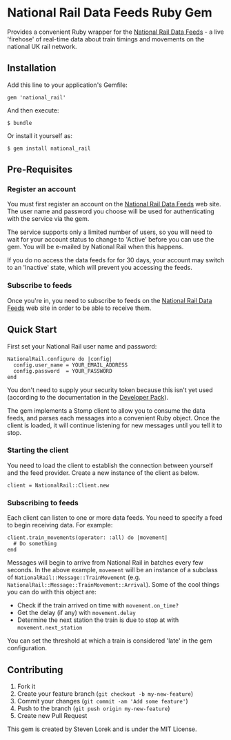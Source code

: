 # National Rail Data Feeds Ruby Gem

Provides a convenient Ruby wrapper for the [National Rail Data Feeds](https://datafeeds.networkrail.co.uk) - a live 'firehose' of real-time data about train timings and movements on the national UK rail network.

## Installation

Add this line to your application's Gemfile:

    gem 'national_rail'

And then execute:

    $ bundle

Or install it yourself as:

    $ gem install national_rail

## Pre-Requisites

### Register an account

You must first register an account on the [National Rail Data Feeds](https://datafeeds.networkrail.co.uk) web site. The user name and password you choose will be used for authenticating with the service via the gem.

The service supports only a limited number of users, so you will need to wait for your account status to change to 'Active' before you can use the gem. You will be e-mailed by National Rail when this happens.

If you do no access the data feeds for for 30 days, your account may switch to an 'Inactive' state, which will prevent you accessing the feeds.

### Subscribe to feeds

Once you're in, you need to subscribe to feeds on the [National Rail Data Feeds](https://datafeeds.networkrail.co.uk) web site in order to be able to receive them.

## Quick Start

First set your National Rail user name and password:
    
    NationalRail.configure do |config|
      config.user_name = YOUR_EMAIL_ADDRESS
      config.password  = YOUR_PASSWORD
    end

You don't need to supply your security token because this isn't yet used (according to the documentation in the [Developer Pack](http://www.networkrail.co.uk/WorkArea/DownloadAsset.aspx?id=30064782140)).

The gem implements a Stomp client to allow you to consume the data feeds, and parses each messages into a convenient Ruby object. Once the client is loaded, it will continue listening for new messages until you tell it to stop.

### Starting the client

You need to load the client to establish the connection between yourself and the feed provider. Create a new instance of the client as below.

    client = NationalRail::Client.new
    
### Subscribing to feeds

Each client can listen to one or more data feeds. You need to specify a feed to begin receiving data. For example:

    client.train_movements(operator: :all) do |movement|
      # Do something
    end

Messages will begin to arrive from National Rail in batches every few seconds. In the above example, `movement` will be an instance of a subclass of `NationalRail::Message::TrainMovement` (e.g. `NationalRail::Message::TrainMovement::Arrival`). Some of the cool things you can do with this object are:

- Check if the train arrived on time with `movement.on_time?`
- Get the delay (if any) with `movement.delay`
- Determine the next station the train is due to stop at with `movement.next_station`

You can set the threshold at which a train is considered 'late' in the gem configuration.

## Contributing

1. Fork it
2. Create your feature branch (`git checkout -b my-new-feature`)
3. Commit your changes (`git commit -am 'Add some feature'`)
4. Push to the branch (`git push origin my-new-feature`)
5. Create new Pull Request

This gem is created by Steven Lorek and is under the MIT License.
